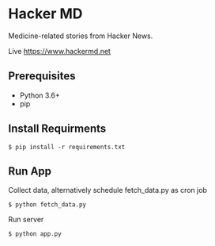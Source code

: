 # Hacker MD

Medicine-related stories from Hacker News.

Live https://www.hackermd.net

## Prerequisites

* Python 3.6+
* pip

## Install Requirments

    $ pip install -r requirements.txt
    
## Run App

Collect data, alternatively schedule fetch_data.py as cron job

    $ python fetch_data.py
    
Run server

    $ python app.py
    

